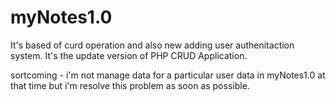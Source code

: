 # myNotes1.0
It's based of curd operation and also new adding user authenitaction system. It's the update version of PHP CRUD Application.

sortcoming - i'm not manage data for a particular user data in myNotes1.0 at that time
but i'm resolve this problem as soon as possible.